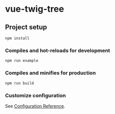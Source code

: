 # vue-twig-tree

## Project setup
```
npm install
```

### Compiles and hot-reloads for development
```
npm run example
```

### Compiles and minifies for production
```
npm run build
```
### Customize configuration
See [Configuration Reference](https://cli.vuejs.org/config/).

